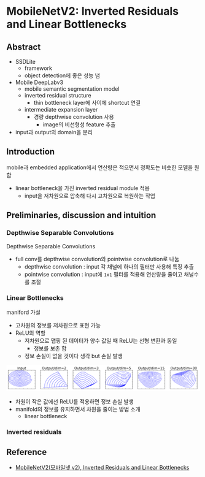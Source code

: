 # MobileNetV2: Inverted Residuals and Linear Bottlenecks
## Abstract
- SSDLite
    - framework
    - object detection에 좋은 성능 냄
- Mobile DeepLabv3
    - mobile semantic segmentation model
    - inverted residual structure
        - thin bottleneck layer에 사이에 shortcut 연결
    - intermediate expansion layer
        - 경량 depthwise convolution 사용
            - image의 비선형성 feature 추출
- input과 output의 domain을 분리

## Introduction
mobile과 embedded application에서 연산량은 적으면서 정확도는 비슷한 모델을 원함
- linear bottleneck을 가진 inverted residual module 적용
    - input을 저차원으로 압축해 다시 고차원으로 복원하는 작업


## Preliminaries, discussion and intuition
### Depthwise Separable Convolutions
Depthwise Separable Convolutions
- full conv를 depthwise convolution와 pointwise convolution로 나눔
    - depthwise convolution : input 각 채널에 하나의 필터만 사용해 특징 추출
    - pointwise convolution : input에 `1x1` 필터를 적용해 연산량을 줄이고 채널수를 조절

### Linear Bottlenecks
maniford 가설
- 고차원의 정보를 저차원으로 표현 가능
- ReLU의 역할
    - 저차원으로 맵핑 된 데이터가 양수 값일 때 ReLU는 선형 변환과 동일
        - 정보를 보존 함
    - 정보 손실이 없을 것이다 생각 but 손실 발생

<img src='images/figure1.png'>

- 차원이 작은 값에선 ReLU를 적용하면 정보 손실 발생
- manifold의 정보를 유지하면서 차원을 줄이는 방법 소개
    - linear bottleneck

### Inverted residuals


## Reference
- [MobileNetV2(모바일넷 v2), Inverted Residuals and Linear Bottlenecks](https://gaussian37.github.io/dl-concept-mobilenet_v2/)